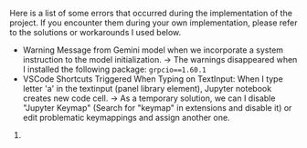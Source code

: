 
Here is a list of some errors that occurred during the implementation of the project. If you encounter them during your own implementation, please refer to the solutions or workarounds I used below.

-  Warning Message from Gemini model when we incorporate a system instruction to the model initialization. 
	-> The warnings disappeared when I installed the following package: `grpcio==1.60.1`
-  VSCode Shortcuts Triggered When Typing on TextInput: When I type letter 'a' in the textinput (panel library element), Jupyter notebook creates new code cell.
	-> As a temporary solution, we can I disable "Jupyter Keymap" (Search for "keymap" in extensions and disable it) or edit problematic keymappings and assign another one.
1. 